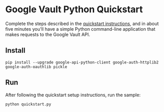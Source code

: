 # Google Vault Python Quickstart

Complete the steps described in the [quickstart instructions](
https://developers.google.com/vault/quickstart/python), and in about
five minutes you'll have a simple Python command-line application that makes
requests to the Google Vault API.

## Install

```
pip install --upgrade google-api-python-client google-auth-httplib2 google-auth-oauthlib pickle
```

## Run

After following the quickstart setup instructions, run the sample:

```
python quickstart.py
```
